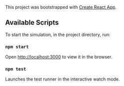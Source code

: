 This project was bootstrapped with [Create React App](https://github.com/facebook/create-react-app).

## Available Scripts

To start the simulation, in the project directory, run:

### `npm start`

Open [http://localhost:3000](http://localhost:3000) to view it in the browser.

### `npm test`

Launches the test runner in the interactive watch mode.<br />
